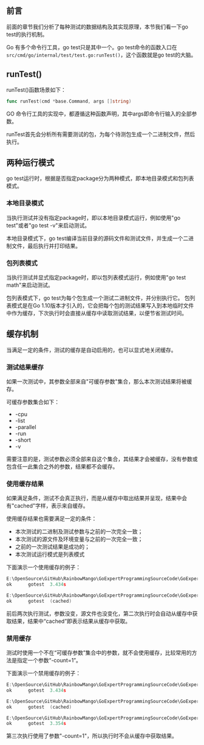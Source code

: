 ## 前言
前面的章节我们分析了每种测试的数据结构及其实现原理，本节我们看一下go test的执行机制。

Go 有多个命令行工具，go test只是其中一个。go test命令的函数入口在`src/cmd/go/internal/test/test.go:runTest()`，这个函数就是go test的大脑。

## runTest()
runTest()函数场景如下：
```go
func runTest(cmd *base.Command, args []string)
```
GO 命令行工具的实现中，都遵循这种函数声明，其中args即命令行输入的全部参数。

runTest首先会分析所有需要测试的包，为每个待测包生成一个二进制文件，然后执行。

## 两种运行模式
go test运行时，根据是否指定package分为两种模式，即本地目录模式和包列表模式。

### 本地目录模式
当执行测试并没有指定package时，即以本地目录模式运行，例如使用"go test"或者"go test -v"来启动测试。

本地目录模式下，go test编译当前目录的源码文件和测试文件，并生成一个二进制文件，最后执行并打印结果。

### 包列表模式
当执行测试并显式指定package时，即以包列表模式运行，例如使用"go test math"来启动测试。

包列表模式下，go test为每个包生成一个测试二进制文件，并分别执行它。
包列表模式是在Go 1.10版本才引入的，它会把每个包的测试结果写入到本地临时文件中作为缓存，下次执行时会直接从缓存中读取测试结果，以便节省测试时间。

## 缓存机制
当满足一定的条件，测试的缓存是自动启用的，也可以显式地关闭缓存。

### 测试结果缓存
如果一次测试中，其参数全部来自"可缓存参数"集合，那么本次测试结果将被缓存。

可缓存参数集合如下：
* -cpu
* -list
* -parallel
* -run
* -short
* -v

需要注意的是，测试参数必须全部来自这个集合，其结果才会被缓存，没有参数或包含任一此集合之外的参数，结果都不会缓存。

### 使用缓存结果
如果满足条件，测试不会真正执行，而是从缓存中取出结果并呈现，结果中会有"cached"字样，表示来自缓存。

使用缓存结果也需要满足一定的条件：
* 本次测试的二进制及测试参数与之前的一次完全一致；
* 本次测试的源文件及环境变量与之前的一次完全一致；
* 之前的一次测试结果是成功的；
* 本次测试运行模式是列表模式

下面演示一个使用缓存的例子：
```go
E:\OpenSource\GitHub\RainbowMango\GoExpertProgrammingSourceCode\GoExpert\src>go test gotest
ok      gotest  3.434s

E:\OpenSource\GitHub\RainbowMango\GoExpertProgrammingSourceCode\GoExpert\src>go test gotest
ok      gotest  (cached)

```
前后两次执行测试，参数没变，源文件也没变化，第二次执行时会自动从缓存中获取结果，结果中“cached”即表示结果从缓存中获取。

### 禁用缓存
测试时使用一个不在“可缓存参数”集合中的参数，就不会使用缓存，比较常用的方法是指定一个参数“-count=1”。

下面演示一个禁用缓存的例子：
```go
E:\OpenSource\GitHub\RainbowMango\GoExpertProgrammingSourceCode\GoExpert\src>go test gotest
ok      gotest  3.434s

E:\OpenSource\GitHub\RainbowMango\GoExpertProgrammingSourceCode\GoExpert\src>go test gotest
ok      gotest  (cached)

E:\OpenSource\GitHub\RainbowMango\GoExpertProgrammingSourceCode\GoExpert\src>go test gotest -count=1
ok      gotest  3.354s

```
第三次执行使用了参数"-count=1"，所以执行时不会从缓存中获取结果。